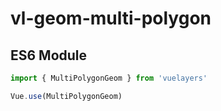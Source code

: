 # vl-geom-multi-polygon

## ES6 Module

```javascript
import { MultiPolygonGeom } from 'vuelayers'

Vue.use(MultiPolygonGeom)
```
